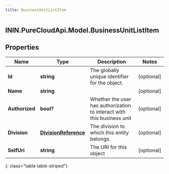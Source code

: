 ```yaml
---
title: BusinessUnitListItem
---
```

## ININ.PureCloudApi.Model.BusinessUnitListItem

## Properties

|Name | Type | Description | Notes|
|------------ | ------------- | ------------- | -------------|
| **Id** | **string** | The globally unique identifier for the object. | [optional] |
| **Name** | **string** |  | [optional] |
| **Authorized** | **bool?** | Whether the user has authorization to interact with this business unit | [optional] |
| **Division** | [**DivisionReference**](DivisionReference.html) | The division to which this entity belongs. | [optional] |
| **SelfUri** | **string** | The URI for this object | [optional] |
{: class="table table-striped"}


